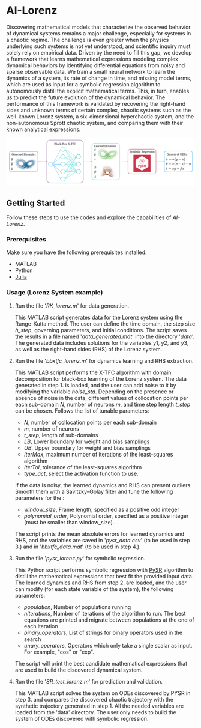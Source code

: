 # AI-Lorenz

Discovering mathematical models that characterize the observed behavior of dynamical systems remains a major challenge, especially for systems in a chaotic regime. The challenge is even greater when the physics underlying such systems is not yet understood, and scientific inquiry must solely rely on empirical data. Driven by the need to fill this gap, we develop a framework that learns mathematical expressions modeling complex dynamical behaviors by identifying differential equations from noisy and sparse observable data. We train a small neural network to learn the dynamics of a system, its rate of change in time, and missing model terms, which are used as input for a symbolic regression algorithm to autonomously distill the explicit mathematical terms. This, in turn, enables us to predict the future evolution of the dynamical behavior. The performance of this framework is validated by recovering the right-hand sides and unknown terms of certain complex, chaotic systems such as the well-known Lorenz system, a six-dimensional hyperchaotic system, and the non-autonomous Sprott chaotic system, and comparing them with their known analytical expressions.

<img src="https://github.com/mariodeflorio/AI-Lorenz/blob/main/AI_lorenz_scheme.png">



## Getting Started

Follow these steps to use the codes and explore the capabilities of *AI-Lorenz*.

### Prerequisites

Make sure you have the following prerequisites installed:

* MATLAB
* Python 
* [Julia](https://julialang.org/downloads/)

### Usage (Lorenz System example)

1. Run the file '*RK_lorenz.m*' for data generation. 

   This MATLAB script generates data for the Lorenz system using the Runge-Kutta method. The user can define the time domain, the step size *h_step*, governing parameters, and initial conditions. The script saves the results in a file named '*data_generated.mat*' into the directory '*data*'. The generated data includes solutions for the variables y1, y2, and y3, as well as the right-hand sides (RHS) of the Lorenz system. 
   
2. Run the file '*bbxtfc_lorenz.m*' for dynamics learning and RHS extraction. 

   This MATLAB script performs the X-TFC algorithm with domain decomposition for black-box learning of the Lorenz system. The data generated in step 1. is loaded, and the user can add noise to it by modifying the variable *noise_std*. Depending on the presence or absence of noise in the data, different values of collocation points per each sub-domain *N*, number of neurons *m*, and time step length *t_step* can be chosen. Follows the list of tunable parameters:
      * *N*, number of collocation points per each sub-domain
      * *m*, number of neurons
      * *t_step*, length of sub-domains
      * *LB*, Lower boundary for weight and bias samplings
      * *UB*, Upper boundary for weight and bias samplings
      * *IterMax*, maximum number of iterations of the least-squares algorithm 
      * *IterTol*, tolerance of the least-squares algorithm
      * *type_act*, select the activation function to use.
        
   If the data is noisy, the learned dynamics and RHS can present outliers. Smooth them with a Savitzky–Golay filter
 and tune the following parameters for the :
      * *window_size*, Frame length, specified as a positive odd integer
      * *polynomial_order*, Polynomial order, specified as a positive integer (must be smaller than window_size).

   The script prints the mean absolute errors for learned dynamics and RHS, and the variables are saved in '*pysr_data.csv*' (to be used in step 3.) and in '*bbxtfc_data.mat*' (to be used in step 4.).

3. Run the file '*pysr_lorenz.py*' for symbolic regression.

   This Python script performs symbolic regression with [PySR](https://github.com/MilesCranmer/PySR) algorithm to distill the mathematical expressions that best fit the provided input data. The learned dynamics and RHS from step 2. are loaded, and the user can modify (for each state variable of the system), the following parameters: 
      * *population*, Number of populations running
      * *niterations*, Number of iterations of the algorithm to run. The best equations are printed and migrate between populations at the end of each iteration
      * *binary_operators*, List of strings for binary operators used in the search
      * *unary_operators*, Operators which only take a single scalar as input. For example, "cos" or "exp".

   The script will print the best candidate mathematical expressions that are used to build the discovered dynamical system.

4. Run the file '*SR_test_lorenz.m*' for prediction and validation.

   This MATLAB script solves the system on ODEs discovered by PYSR in step 3. and compares the discovered chaotic trajectory with the synthetic trajectory generated in step 1. All the needed variables are loaded from the 'data' directory. The user only needs to build the system of ODEs discovered with symbolic regression.  









